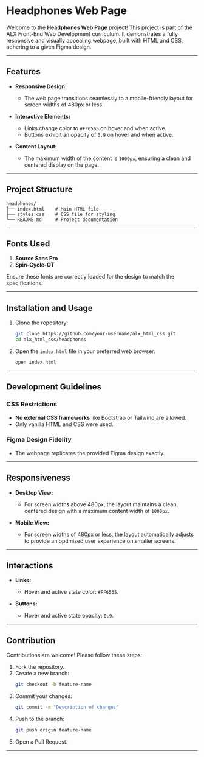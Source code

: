 # Headphones Web Page

Welcome to the **Headphones Web Page** project! This project is part of the ALX Front-End Web Development curriculum. It demonstrates a fully responsive and visually appealing webpage, built with HTML and CSS, adhering to a given Figma design.

---

## Features

- **Responsive Design:**
  - The web page transitions seamlessly to a mobile-friendly layout for screen widths of 480px or less.

- **Interactive Elements:**
  - Links change color to `#FF6565` on hover and when active.
  - Buttons exhibit an opacity of `0.9` on hover and when active.

- **Content Layout:**
  - The maximum width of the content is `1000px`, ensuring a clean and centered display on the page.

---

## Project Structure

```
headphones/
├── index.html    # Main HTML file
├── styles.css    # CSS file for styling
└── README.md     # Project documentation
```

---

## Fonts Used

1. **Source Sans Pro**  
2. **Spin-Cycle-OT**

Ensure these fonts are correctly loaded for the design to match the specifications.

---

## Installation and Usage

1. Clone the repository:

   ```bash
   git clone https://github.com/your-username/alx_html_css.git
   cd alx_html_css/headphones
   ```

2. Open the `index.html` file in your preferred web browser:

   ```bash
   open index.html
   ```

---

## Development Guidelines

### CSS Restrictions
- **No external CSS frameworks** like Bootstrap or Tailwind are allowed.
- Only vanilla HTML and CSS were used.

### Figma Design Fidelity
- The webpage replicates the provided Figma design exactly.

---

## Responsiveness

- **Desktop View:**
  - For screen widths above 480px, the layout maintains a clean, centered design with a maximum content width of `1000px`.

- **Mobile View:**
  - For screen widths of 480px or less, the layout automatically adjusts to provide an optimized user experience on smaller screens.

---

## Interactions

- **Links:**
  - Hover and active state color: `#FF6565`.

- **Buttons:**
  - Hover and active state opacity: `0.9`.

---

## Contribution

Contributions are welcome! Please follow these steps:

1. Fork the repository.
2. Create a new branch:
   ```bash
   git checkout -b feature-name
   ```
3. Commit your changes:
   ```bash
   git commit -m "Description of changes"
   ```
4. Push to the branch:
   ```bash
   git push origin feature-name
   ```
5. Open a Pull Request.

---

